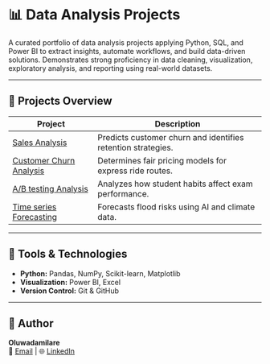 # 📊 Data Analysis Projects

A curated portfolio of data analysis projects applying Python, SQL, and Power BI to extract insights, automate workflows, and build data-driven solutions. Demonstrates strong proficiency in data cleaning, visualization, exploratory analysis, and reporting using real-world datasets.

---

## 🧱 Projects Overview

| Project | Description |
|----------|--------------|
| [Sales Analysis](./1.%20Beginner%20-%20Sales%20Analysis/) | Predicts customer churn and identifies retention strategies. |
| [Customer Churn Analysis](./2.%20Intermediate%20-%20Customer%20Churn%20Analysis/) | Determines fair pricing models for express ride routes. |
| [A/B testing Analysis](./3.%20Moderate%20-%20A%20&%20B%20Test%20Analysis/) | Analyzes how student habits affect exam performance. |
| [Time series Forecasting](./4.%20Advanced%20-%20Time%20series%20Sales%20Forecasting/) | Forecasts flood risks using AI and climate data. |

---

## 🧰 Tools & Technologies
- **Python:** Pandas, NumPy, Scikit-learn, Matplotlib  
- **Visualization:** Power BI, Excel  
- **Version Control:** Git & GitHub  

---

## 👤 Author
**Oluwadamilare**  
📩 [Email](mailto:egbanubi.oluwadamilare@gmail.com) | 🌐 [LinkedIn]([(https://www.linkedin.com/in/egbanubi-oluwadamilare/))
